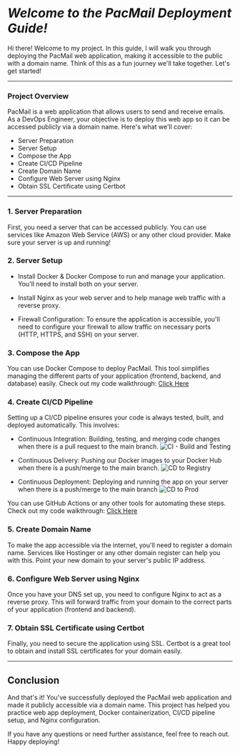 # ***Welcome to the PacMail Deployment Guide!***

Hi there! Welcome to my project. In this guide, I will walk you through deploying the PacMail web application, making it accessible to the public with a domain name. Think of this as a fun journey we'll take together. Let's get started!

---

### Project Overview

PacMail is a web application that allows users to send and receive emails. As a DevOps Engineer, your objective is to deploy this web app so it can be accessed publicly via a domain name. Here's what we'll cover:

- Server Preparation
- Server Setup
- Compose the App
- Create CI/CD Pipeline
- Create Domain Name
- Configure Web Server using Nginx
- Obtain SSL Certificate using Certbot

---

### 1. Server Preparation

First, you need a server that can be accessed publicly. You can use services like Amazon Web Service (AWS) or any other cloud provider. Make sure your server is up and running!

### 2. Server Setup

- Install Docker & Docker Compose to run and manage your application. You'll need to install both on your server.

- Install Nginx as your web server and to help manage web traffic with a reverse proxy.

- Firewall Configuration: To ensure the application is accessible, you'll need to configure your firewall to allow traffic on necessary ports (HTTP, HTTPS, and SSH) on your server.

### 3. Compose the App

You can use Docker Compose to deploy PacMail. This tool simplifies managing the different parts of your application (frontend, backend, and database) easily. Check out my code walkthrough:
[Click Here](https://github.com/Rico-febrian/PacMail-project/blob/main/docker-compose.yaml)

### 4. Create CI/CD Pipeline

Setting up a CI/CD pipeline ensures your code is always tested, built, and deployed automatically. This involves:

- Continuous Integration: Building, testing, and merging code changes when there is a pull request to the main branch.
![CI - Build and Testing](https://github.com/Rico-febrian/PacMail-project/assets/154787203/afa33c18-5ce8-4852-bef3-f2ba478af5a9)



- Continuous Delivery: Pushing our Docker images to your Docker Hub when there is a push/merge to the main branch.
![CD to Registry](https://github.com/Rico-febrian/PacMail-project/assets/154787203/1437dea3-a2e5-4d1b-ad7c-4411cdabe26c)



- Continuous Deployment: Deploying and running the app on your server when there is a push/merge to the main branch
![CD to Prod](https://github.com/Rico-febrian/PacMail-project/assets/154787203/1d79a0d4-9d78-4b67-ae89-6e448c52d66e)


You can use GitHub Actions or any other tools for automating these steps. Check out my code walkthrough:
[Click Here](https://github.com/Rico-febrian/PacMail-project/tree/main/.github/workflows)

### 5. Create Domain Name

To make the app accessible via the internet, you'll need to register a domain name. Services like Hostinger or any other domain register can help you with this. Point your new domain to your server's public IP address.

### 6. Configure Web Server using Nginx

Once you have your DNS set up, you need to configure Nginx to act as a reverse proxy. This will forward traffic from your domain to the correct parts of your application (frontend and backend).

### 7. Obtain SSL Certificate using Certbot

Finally, you need to secure the application using SSL. Certbot is a great tool to obtain and install SSL certificates for your domain easily.

---

## Conclusion

And that's it! You've successfully deployed the PacMail web application and made it publicly accessible via a domain name. This project has helped you practice web app deployment, Docker containerization, CI/CD pipeline setup, and Nginx configuration.

If you have any questions or need further assistance, feel free to reach out. Happy deploying!
